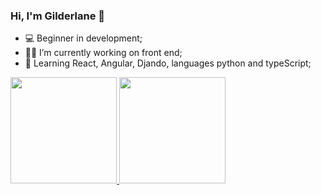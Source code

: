 ### Hi, I'm Gilderlane 👋

- 💻 Beginner in development;
- 👩‍💻 I’m currently working on front end;
- 🧠 Learning  React, Angular, Djando,  languages python and typeScript;


<div>
  <a href="https://github.com/gilderlanex">
  <img height="170em" src="https://github-readme-stats.vercel.app/api?username=gilderlanex&show_icons=true&theme=dark&include_all_commits=true&count_private=true"/>
  <img height="170em" src="https://github-readme-stats.vercel.app/api/top-langs/?username=gilderlanex&layout=compact&langs_count=7&theme=dark"/>
</div>

